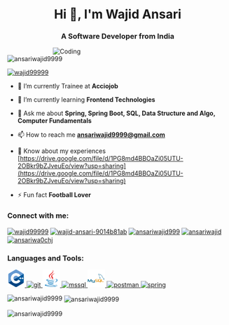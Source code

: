 <h1 align="center">Hi 👋, I'm Wajid Ansari</h1>
<h3 align="center">A Software Developer from India</h3>

<img align="right" alt="Coding" width="400" src="https://cdn.dribbble.com/users/1162077/screenshots/3848914/programmer.gif">

<p align="left"> <img src="https://komarev.com/ghpvc/?username=ansariwajid9999&label=Profile%20views&color=0e75b6&style=flat" alt="ansariwajid9999" /> </p>

<p align="left"> <a href="https://twitter.com/wajid99999" target="blank"><img src="https://img.shields.io/twitter/follow/wajid99999?logo=twitter&style=for-the-badge" alt="wajid99999" /></a> </p>

- 🔭 I’m currently Trainee at **Acciojob**

- 🌱 I’m currently learning **Frontend Technologies**

- 💬 Ask me about **Spring, Spring Boot, SQL, Data Structure and Algo, Computer Fundamentals**

- 📫 How to reach me **ansariwajid9999@gmail.com**

- 📄 Know about my experiences [https://drive.google.com/file/d/1PG8md4BBOaZi05UTU-2OBkr9bZJveuEo/view?usp=sharing](https://drive.google.com/file/d/1PG8md4BBOaZi05UTU-2OBkr9bZJveuEo/view?usp=sharing)

- ⚡ Fun fact **Football Lover**

<h3 align="left">Connect with me:</h3>
<p align="left">
<a href="https://twitter.com/wajid99999" target="blank"><img align="center" src="https://raw.githubusercontent.com/rahuldkjain/github-profile-readme-generator/master/src/images/icons/Social/twitter.svg" alt="wajid99999" height="30" width="40" /></a>
<a href="https://linkedin.com/in/wajid-ansari-9014b81ab" target="blank"><img align="center" src="https://raw.githubusercontent.com/rahuldkjain/github-profile-readme-generator/master/src/images/icons/Social/linked-in-alt.svg" alt="wajid-ansari-9014b81ab" height="30" width="40" /></a>
<a href="https://www.codechef.com/users/ansariwajid999" target="blank"><img align="center" src="https://cdn.jsdelivr.net/npm/simple-icons@3.1.0/icons/codechef.svg" alt="ansariwajid999" height="30" width="40" /></a>
<a href="https://www.leetcode.com/ansariwajid" target="blank"><img align="center" src="https://raw.githubusercontent.com/rahuldkjain/github-profile-readme-generator/master/src/images/icons/Social/leet-code.svg" alt="ansariwajid" height="30" width="40" /></a>
<a href="https://auth.geeksforgeeks.org/user/ansariwa0chj" target="blank"><img align="center" src="https://raw.githubusercontent.com/rahuldkjain/github-profile-readme-generator/master/src/images/icons/Social/geeks-for-geeks.svg" alt="ansariwa0chj" height="30" width="40" /></a>
</p>

<h3 align="left">Languages and Tools:</h3>
<p align="left"> <a href="https://www.w3schools.com/cpp/" target="_blank" rel="noreferrer"> <img src="https://raw.githubusercontent.com/devicons/devicon/master/icons/cplusplus/cplusplus-original.svg" alt="cplusplus" width="40" height="40"/> </a> <a href="https://git-scm.com/" target="_blank" rel="noreferrer"> <img src="https://www.vectorlogo.zone/logos/git-scm/git-scm-icon.svg" alt="git" width="40" height="40"/> </a> <a href="https://www.java.com" target="_blank" rel="noreferrer"> <img src="https://raw.githubusercontent.com/devicons/devicon/master/icons/java/java-original.svg" alt="java" width="40" height="40"/> </a> <a href="https://www.microsoft.com/en-us/sql-server" target="_blank" rel="noreferrer"> <img src="https://www.svgrepo.com/show/303229/microsoft-sql-server-logo.svg" alt="mssql" width="40" height="40"/> </a> <a href="https://www.mysql.com/" target="_blank" rel="noreferrer"> <img src="https://raw.githubusercontent.com/devicons/devicon/master/icons/mysql/mysql-original-wordmark.svg" alt="mysql" width="40" height="40"/> </a> <a href="https://postman.com" target="_blank" rel="noreferrer"> <img src="https://www.vectorlogo.zone/logos/getpostman/getpostman-icon.svg" alt="postman" width="40" height="40"/> </a> <a href="https://spring.io/" target="_blank" rel="noreferrer"> <img src="https://www.vectorlogo.zone/logos/springio/springio-icon.svg" alt="spring" width="40" height="40"/> </a> </p>

<p><img align="left" src="https://github-readme-stats.vercel.app/api/top-langs?username=ansariwajid9999&show_icons=true&locale=en&layout=compact" alt="ansariwajid9999" /></p>

<p>&nbsp;<img align="center" src="https://github-readme-stats.vercel.app/api?username=ansariwajid9999&show_icons=true&locale=en" alt="ansariwajid9999" /></p>

<p><img align="center" src="https://github-readme-streak-stats.herokuapp.com/?user=ansariwajid9999&" alt="ansariwajid9999" /></p>

